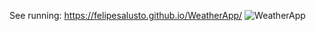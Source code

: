 See running: https://felipesalusto.github.io/WeatherApp/
![WeatherApp](https://github.com/user-attachments/assets/08c93c32-9e71-4433-98d3-069ff42a8c82)
